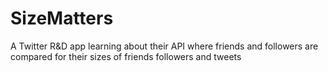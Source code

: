 SizeMatters
===========

A Twitter R&amp;D app learning about their API where friends and followers are compared for their sizes of friends followers and tweets